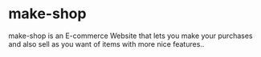# make-shop
make-shop is an E-commerce Website that lets you make your purchases and also sell as you want of items with more  nice features..

